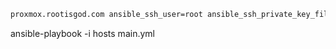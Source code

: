 ```bash
proxmox.rootisgod.com ansible_ssh_user=root ansible_ssh_private_key_file=~/.ssh/ib_ssh
```

ansible-playbook -i hosts main.yml
